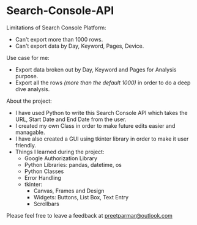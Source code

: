 # Search-Console-API

Limitations of Search Console Platform:
- Can't export more than 1000 rows.
- Can't export data by Day, Keyword, Pages, Device.

Use case for me:
- Export data broken out by Day, Keyword and Pages for Analysis purpose.
- Export all the rows _(more than the default 1000)_ in order to do a deep dive analysis.

About the project:
- I have used Python to write this Search Console API which takes the URL, Start Date and End Date from the user.
- I created my own Class in order to make future edits easier and managable.
- I have also created a GUI using tkinter library in order to make it user friendly.
- Things I learned during the project:
	- Google Authorization Library
	- Python Libraries: pandas, datetime, os
	- Python Classes
	- Error Handling
	- tkinter:
		- Canvas, Frames and Design
		- Widgets: Buttons, List Box, Text Entry
		- Scrollbars


Please feel free to leave a feedback at preetparmar@outlook.com